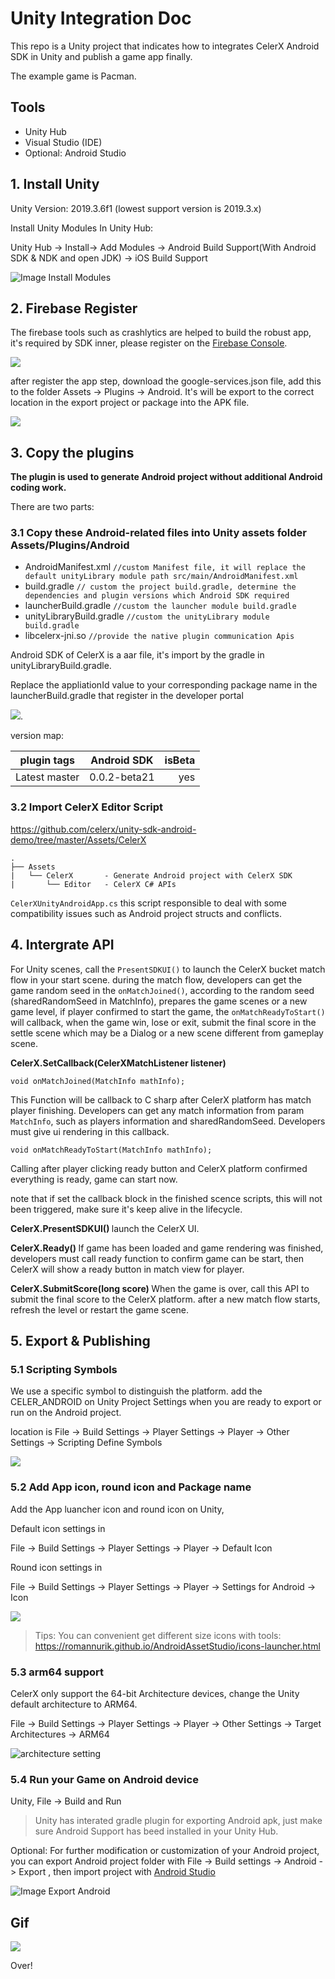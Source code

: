 # Unity Integration Doc

This repo is a Unity project that indicates how to integrates CelerX Android SDK in Unity and publish a game app finally.

The example game is Pacman.

## Tools

- Unity Hub
- Visual Studio (IDE)
- Optional: Android Studio

## 1. Install Unity

Unity Version: 2019.3.6f1 (lowest support version is 2019.3.x)

Install Unity Modules In Unity Hub:

Unity Hub -> Install-> Add Modules -> Android Build Support(With Android SDK & NDK and open JDK) -> iOS Build Support

![Image Install Modules](images/modules_install.png)


## 2. Firebase Register

The firebase tools such as crashlytics are helped to build the robust app, it's required by SDK inner, please register on the [Firebase Console](https://console.firebase.google.com/).

![](images/firebase_register_app.png)

after register the app step, download the google-services.json file, add this to the folder Assets -> Plugins -> Android. It's will be export to the correct location in the export project or package into the APK file.

![](images/google-service-jsonfile.png)


## 3. Copy the plugins

<b>The plugin is used to generate Android project without additional Android coding work. </b>

There are two parts:

### 3.1 Copy these Android-related files into Unity assets folder Assets/Plugins/Android
- AndroidManifest.xml `//custom Manifest file, it will replace the default unityLibrary module path src/main/AndroidManifest.xml`
- build.gradle `// custom the project build.gradle, determine the dependencies and plugin versions which Android SDK required`
- launcherBuild.gradle `//custom the launcher module build.gradle`
- unityLibraryBuild.gradle `//custom the unityLibrary module build.gradle`
- libcelerx-jni.so `//provide the native plugin communication Apis`

Android SDK of CelerX is a aar file, it's import by the gradle in unityLibraryBuild.gradle. 

Replace the appliationId value to your corresponding package name in the launcherBuild.gradle that register in the developer portal 

![](images/application_id.png).

version map:

| plugin tags        | Android SDK           | isBeta  |
| ------------- |:-------------:| -----:|
| Latest master    | 0.0.2-beta21 | yes |


### 3.2 Import CelerX Editor Script

<https://github.com/celerx/unity-sdk-android-demo/tree/master/Assets/CelerX>

```
.
├── Assets
|   └── CelerX       - Generate Android project with CelerX SDK
|       └── Editor   - CelerX C# APIs  

```

`CelerXUnityAndroidApp.cs` this script responsible to deal with some compatibility issues such as Android project structs and conflicts.


## 4. Intergrate API

   For Unity scenes, call the `PresentSDKUI()` to launch the CelerX bucket match flow in your start scene. during the match flow, developers can get the game random seed in the `onMatchJoined()`, according to the random seed (sharedRandomSeed in MatchInfo), prepares the game scenes or a new game level,  if player confirmed to start the game, the `onMatchReadyToStart()` will callback,  when the game win, lose or exit, submit the final score in the settle scene which may be a Dialog or a new scene different from gameplay scene.

   <b>CelerX.SetCallback(CelerXMatchListener listener)</b>

`void onMatchJoined(MatchInfo mathInfo);`

This Function will be callback to C sharp after CelerX platform has match player finishing. Developers can get any match information from param `MatchInfo`, such as players information and sharedRandomSeed. Developers must give ui rendering in this callback.

`void onMatchReadyToStart(MatchInfo mathInfo);`

Calling after player clicking ready button and CelerX platform confirmed everything is ready, game can start now.


note that if set the callback block in the finished scence scripts, this will not been triggered, make sure it's keep alive in the lifecycle.

<b> CelerX.PresentSDKUI() </b>
    launch the CelerX UI.

<b> CelerX.Ready() </b>
If game has been loaded and game rendering was finished, developers must call ready function to confirm game can be start, then CelerX will show a ready button in match view for player.

<b> CelerX.SubmitScore(long score) </b>
When the game is over, call this API to submit the final score to the CelerX platform. after a new match flow starts, refresh the level or restart the game scene.


## 5. Export & Publishing 

### 5.1 Scripting Symbols ###

We use a specific symbol to distinguish the platform. add the CELER_ANDROID on Unity Project Settings when you are ready to export or run on the Android project.

location is File -> Build Settings -> Player Settings -> Player -> Other Settings -> Scripting Define Symbols

![](images/scripting_sysmbol.png)


### 5.2 Add App icon, round icon and Package name  ###

Add the App luancher icon and round icon on Unity, 

Default icon settings in

File -> Build Settings -> Player Settings -> Player -> Default Icon

Round icon settings in 

File -> Build Settings -> Player Settings -> Player -> Settings for Android -> Icon

![](images/icons_setting.png)

> Tips: You can convenient get different size icons with tools: https://romannurik.github.io/AndroidAssetStudio/icons-launcher.html


### 5.3 arm64 support ###
    
CelerX only support the 64-bit Architecture devices, change the Unity default architecture to ARM64.

File -> Build Settings -> Player Settings -> Player -> Other Settings -> Target Architectures -> ARM64

![architecture setting](images/architecture_setting.png)

### 5.4 Run your Game on Android device

Unity, File -> Build and Run

> Unity has interated gradle plugin for exporting Android apk, just make sure Android Support has beed installed in your Unity Hub.

Optional: For further modification or customization of your Android project, you can export Android project folder with File -> Build settings -> Android -> Export , then import project with [Android Studio](https://developer.android.com/studio?gclid=EAIaIQobChMIyrLd5bvB6AIVCayWCh3__w-8EAAYASAAEgL7afD_BwE&gclsrc=aw.ds)

![Image Export Android](images/export_android.png)


## Gif

![](images/pacman.gif)


Over!

